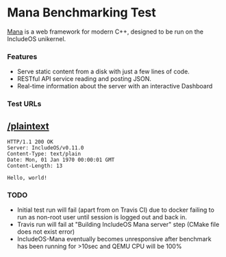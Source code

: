 # Mana Benchmarking Test

[Mana](https://github.com/includeos/mana) is a web framework for modern C++, designed to be run on the IncludeOS unikernel.

### Features

* Serve static content from a disk with just a few lines of code.
* RESTful API service reading and posting JSON.
* Real-time information about the server with an interactive Dashboard


### Test URLs

[/plaintext](http://www.techempower.com/benchmarks/#section=plaintext)
----------
```
HTTP/1.1 200 OK
Server: IncludeOS/v0.11.0
Content-Type: text/plain
Date: Mon, 01 Jan 1970 00:00:01 GMT
Content-Length: 13

Hello, world!
```


### TODO

* Initial test run will fail (apart from on Travis CI) due to docker failing to run as non-root user until session is logged out and back in.
* Travis run will fail at "Building IncludeOS Mana server" step (CMake file does not exist error)
* IncludeOS-Mana eventually becomes unresponsive after benchmark has been running for >10sec and QEMU CPU will be 100%
